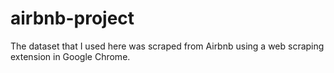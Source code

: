 # airbnb-project

The dataset that I used here was scraped from Airbnb using a web scraping extension in Google Chrome.
